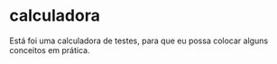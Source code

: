 # calculadora
Está foi uma calculadora de testes, para que eu possa colocar alguns conceitos em prática. 
